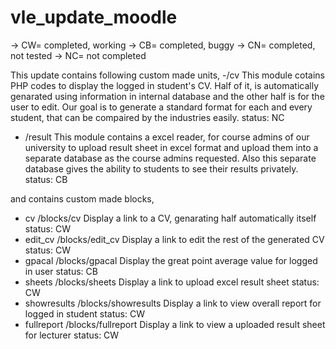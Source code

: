 vle_update_moodle
=======
-> CW= completed, working
-> CB= completed, buggy
-> CN= completed, not tested
-> NC= not completed

This update contains following custom made units,
  -/cv
    This module cotains PHP codes to display the logged in student's CV. Half of it, is automatically genarated        using     information in internal database and the other half is for the user to edit. Our goal is to generate     a standard      format for each and every student, that can be compaired by the industries easily.  status: NC 
  - /result
    This module contains a excel reader, for course admins of our university to upload result sheet in excel format     and upload them into a separate database as the course admins requested. Also this separate database gives the     ability to students to see their results privately.    status: CB

and contains custom made blocks,
  - cv             /blocks/cv            Display a link to a CV, genarating half automatically itself  status: CW
  - edit_cv        /blocks/edit_cv       Display a link to edit the rest of the generated CV           status: CW
  - gpacal         /blocks/gpacal        Display the great point average value for logged in user      status: CB
  - sheets         /blocks/sheets        Display a link to upload excel result sheet                   status: CW 
  - showresults    /blocks/showresults   Display a link to view overall report for logged in student   status: CW
  - fullreport     /blocks/fullreport    Display a link to view a uploaded result sheet for lecturer   status: CW
